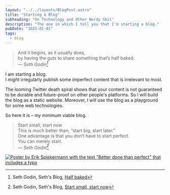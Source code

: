 ```yaml
---
layout: "../../layouts/BlogPost.astro"
title: "Starting a Blog"
subheading: "On Technology and Other Nerdy Shit"
description: "The one in which I tell you that I'm starting a blog."
pubDate: "2023-01-01"
tags:
  - blog
---
```


> And it begins, as it usually does,  
> by having the guts to share something that’s half baked.  
> — <cite>Seth Godin[^1]</cite>

[^1]: Seth Godin, Seth's Blog, [Half baked](https://seths.blog/2022/05/half-baked/)

I am starting a blog.  
I _might_ irregularly publish some imperfect content that is irrelevant to most.

The looming Twitter death spiral shows that your content is not guaranteed to be durable and future-proof on other people's platforms.
So I will build the blog as a static website.
Moreover, I will use the blog as a playground for some web technologies.

So here it is – my minimum viable blog.

> Start small, start now  
> This is much better than, “start big, start later.”  
> One advantage is that you don’t have to start perfect.  
> You can merely start.  
> — <cite>Seth Godin[^2]</cite>

[^2]: Seth Godin, Seth's Blog, [Start small, start now](https://seths.blog/2017/12/start-small-start-now/)

[![Poster by Erik Spiekermann with the text "Better done than perfect" that includes a typo](/betterdone_rev8.jpg#centered_bordered)](https://shop.p98a.com/collections/posters/products/p98a-better-done-than-perfct-7th-edition)
